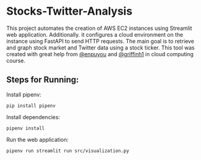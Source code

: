 # Stocks-Twitter-Analysis

This project automates the creation of AWS EC2 instances using Streamlit web
application. Additionally. it configures a cloud environment on the instance
using FastAPI to send HTTP requests. The main goal is to retrieve and graph
stock market and Twitter data using a stock ticker. This tool was created with
great help from [@enpuyou](https://github.com/enpuyou) and
[@griffinh1](https://github.com/griffinh1) in cloud computing course.

## Steps for Running:

Install pipenv:

```shell
pip install pipenv
```

Install dependencies:

```shell
pipenv install
```

Run the web application:

```shell
pipenv run streamlit run src/visualization.py
```
